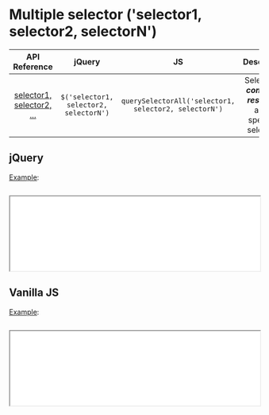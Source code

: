 # Multiple selector ('selector1, selector2, selectorN')

| API Reference | jQuery | JS | Description |
|:--:|:--:|:--:|:--:|
| [selector1, selector2, ...](https://api.jquery.com/multiple-selector/) | `$('selector1, selector2, selectorN')` | `querySelectorAll('selector1, selector2, selectorN')` | Selects the **_combined results_** of all the specified selectors. |

## jQuery

[Example](jquery.html):

```js:src/jquery.js
```

<iframe width="100%" height="150" src="jquery.html"></iframe>

## Vanilla JS

[Example](vanilla.html):

```js:src/vanilla.js
```

<iframe width="100%" height="150" src="vanilla.html"></iframe>
